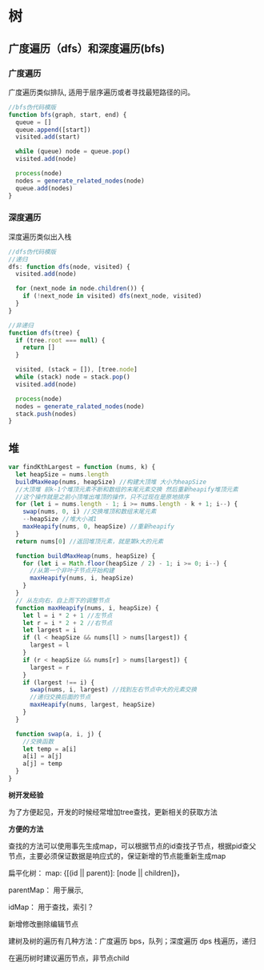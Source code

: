 # 树

## 广度遍历（dfs）和深度遍历(bfs)

### 广度遍历

广度遍历类似排队, 适用于层序遍历或者寻找最短路径的问。

```js
//bfs伪代码模版
function bfs(graph, start, end) {
  queue = []
  queue.append([start])
  visited.add(start)

  while (queue) node = queue.pop()
  visited.add(node)

  process(node)
  nodes = generate_related_nodes(node)
  queue.add(nodes)
}
```

### 深度遍历

深度遍历类似出入栈

```js
//dfs伪代码模版
//递归
dfs: function dfs(node, visited) {
  visited.add(node)

  for (next_node in node.children()) {
    if (!next_node in visited) dfs(next_node, visited)
  }
}

//非递归
function dfs(tree) {
  if (tree.root === null) {
    return []
  }

  visited, (stack = []), [tree.node]
  while (stack) node = stack.pop()
  visited.add(node)

  process(node)
  nodes = generate_ralated_nodes(node)
  stack.push(nodes)
}
```

## 堆

```js
var findKthLargest = function (nums, k) {
  let heapSize = nums.length
  buildMaxHeap(nums, heapSize) //构建大顶堆 大小为heapSize
  //大顶堆 前k-1个堆顶元素不断和数组的末尾元素交换 然后重新heapify堆顶元素
  //这个操作就是之前小顶堆出堆顶的操作，只不过现在是原地排序
  for (let i = nums.length - 1; i >= nums.length - k + 1; i--) {
    swap(nums, 0, i) //交换堆顶和数组末尾元素
    --heapSize //堆大小减1
    maxHeapify(nums, 0, heapSize) //重新heapify
  }
  return nums[0] //返回堆顶元素，就是第k大的元素

  function buildMaxHeap(nums, heapSize) {
    for (let i = Math.floor(heapSize / 2) - 1; i >= 0; i--) {
      //从第一个非叶子节点开始构建
      maxHeapify(nums, i, heapSize)
    }
  }
  // 从左向右，自上而下的调整节点
  function maxHeapify(nums, i, heapSize) {
    let l = i * 2 + 1 //左节点
    let r = i * 2 + 2 //右节点
    let largest = i
    if (l < heapSize && nums[l] > nums[largest]) {
      largest = l
    }
    if (r < heapSize && nums[r] > nums[largest]) {
      largest = r
    }
    if (largest !== i) {
      swap(nums, i, largest) //找到左右节点中大的元素交换
      //递归交换后面的节点
      maxHeapify(nums, largest, heapSize)
    }
  }

  function swap(a, i, j) {
    //交换函数
    let temp = a[i]
    a[i] = a[j]
    a[j] = temp
  }
}
```

**树开发经验**

为了方便起见，开发的时候经常增加tree查找，更新相关的获取方法

**方便的方法**

查找的方法可以使用事先生成map，可以根据节点的id查找子节点，根据pid查父节点，主要必须保证数据是响应式的，保证新增的节点能重新生成map

扁平化树： map: {[(id || parent)]: [node || children]}， 

parentMap： 用于展示, 

idMap： 用于查找，索引？

新增修改删除编辑节点

建树及树的遍历有几种方法：广度遍历 bps，队列；深度遍历 dps 栈遍历，递归

在遍历树时建议遍历节点，非节点child



